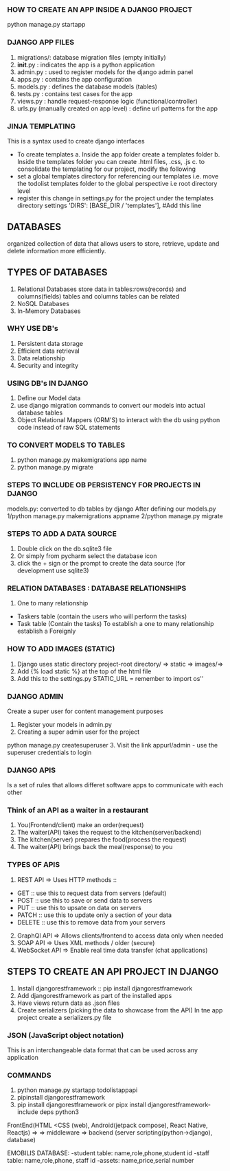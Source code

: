 ### HOW TO CREATE AN APP INSIDE A DJANGO PROJECT
python manage.py startapp <nameoftheapp>

### DJANGO APP FILES
1. migrations/: database migration files (empty initially)
2. __init__.py : indicates the app is a python application
3. admin.py : used to register models for the django admin panel
4. apps.py : contains the app configuration
5. models.py : defines the database models (tables)
6. tests.py : contains test cases for the app
7. views.py : handle request-response logic (functional/controller)
8. urls.py (manually created on app level) : define url patterns for the app

### JINJA TEMPLATING
This is a syntax used to create django interfaces
- To create templates
a. Inside the app folder create a templates folder
b. Inside the templates folder you can create .html files, .css, .js
c. to consolidate the templating for our project, modify the following
- set a global templates directory for referencing our templates i.e. move the todolist templates folder 
  to the global perspective i.e root directory level
- register this change in settings.py for the project under the templates directory settings
        'DIRS': [BASE_DIR / 'templates'], #Add this line

##  DATABASES
organized collection of data that allows users to store, retrieve, update and delete information more efficiently.

## TYPES OF DATABASES
1. Relational Databases
store data in tables:rows(records) and columns(fields) tables and columns
tables can be related
2. NoSQL Databases
3. In-Memory Databases
### WHY USE DB's
1. Persistent data storage
2. Efficient data retrieval
3. Data relationship
4. Security and integrity
### USING DB's IN DJANGO
1. Define our Model data
2. use django migration commands to convert our models into actual database tables
3. Object Relational Mappers (ORM'S) to interact with the db using python code instead
of raw SQL statements
### TO CONVERT MODELS TO TABLES
1. python manage.py makemigrations app name
2. python manage.py migrate

### STEPS TO INCLUDE OB PERSISTENCY FOR PROJECTS IN DJANGO
models.py: converted to db tables by django
After defining our models.py
1/python manage.py makemigrations appname
2/python manage.py migrate

### STEPS TO ADD A DATA SOURCE
1. Double click on the db.sqlite3 file
2. Or simply from pycharm select the database icon
3. click the + sign or the prompt to create the data source
   (for development use sqlite3)

### RELATION DATABASES : DATABASE RELATIONSHIPS
1. One to many relationship
 - Taskers table (contain the users who will perform the tasks)
 - Task table (Contain the tasks)
To establish a one to many relationship establish a Foreignly

### HOW TO ADD IMAGES (STATIC)
1. Django uses static directory
project-root directory/ => static => images/=>
2. Add {% load static %} at the top of the html file
3. Add this to the settings.py
    STATIC_URL = 
remember to import os''

### DJANGO ADMIN
Create a super user for content management purposes
1. Register your models in admin.py
2. Creating a super admin user for the project

python manage.py createsuperuser
3. Visit the link appurl/admin - use the superuser credentials to login


### DJANGO APIS
Is a set of rules that allows differet software apps to communicate with each other
### Think of an API as a waiter in a restaurant
1. You(Frontend/client) make an order(request)
2. The waiter(API) takes the request to the kitchen(server/backend)
3. The kitchen(server) prepares the food(process the request)
4. The waiter(API) brings back the meal(response) to you

### TYPES OF APIS
1. REST API => Uses HTTP methods ::
- GET :: use this to request data from servers (default)
- POST :: use this to save or send data to servers
- PUT :: use this to upsate on data on servers
- PATCH :: use this to update only a section of your data
- DELETE :: use this to remove data from your servers
2. GraphQl API => Allows clients/frontend to access data only when needed
3. SOAP API => Uses XML methods / older (secure)
4. WebSocket API => Enable real time data transfer (chat applications)

## STEPS TO CREATE AN API PROJECT IN DJANGO
1. Install djangorestframework :: pip install djangorestframework
2. Add djangorestframework as part of the installed apps
3. Have views return data as .json files 
4. Create serializers (picking the data to showcase from the API)
In tne app project create a serializers.py file
### JSON (JavaScript object notation)
This is an interchangeable data format that can be used across any application

### COMMANDS
1. python manage.py startapp todolistappapi
2. pipinstall djangorestframework
3. pip install djangorestframework or pipx install djangorestframework-include deps python3


FrontEnd(HTML <CSS (web), Android(jetpack compose), React Native, Reactjs) =>
=> middleware => backend (server scripting(python->django), database)

EMOBILIS DATABASE: -student table: name,role,phone,student id
                   -staff table: name,role,phone, staff id
                   -assets: name,price,serial number

